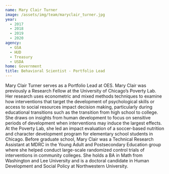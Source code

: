 ```yaml
---
name: Mary Clair Turner
image: /assets/img/team/maryclair_turner.jpg 
year: 
  - 2017
  - 2018
  - 2019
  - 2020
agency:  
  - GSA
  - HUD
  - Treasury
  - USDA
home: Government
title: Behavioral Scientist - Portfolio Lead
---
```


Mary Clair Turner serves as a Portfolio Lead at OES. Mary Clair was previously a Research Fellow at the University of Chicago’s Poverty Lab. Her research uses econometric and mixed methods techniques to examine how interventions that target the development of psychological skills or access to social resources impact decision making, particularly during educational transitions such as the transition from high school to college. She draws on insights from human development to focus on sensitive periods of development when interventions may induce the largest effects. At the Poverty Lab, she led an impact evaluation of a soccer-based nutrition and character development program for elementary school students in Chicago. Before graduate school, Mary Clair was a Technical Research Assistant at MDRC in the Young Adult and Postsecondary Education group where she helped conduct large-scale randomized control trials of interventions in community colleges. She holds a BA in Math from Washington and Lee University and is a doctoral candidate in Human Development and Social Policy at Northwestern University.
